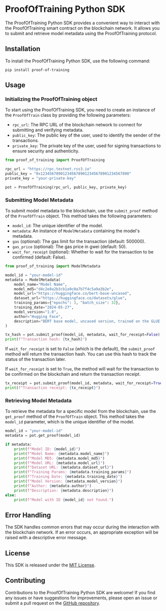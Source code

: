 # ProofOfTraining Python SDK

The ProofOfTraining Python SDK provides a convenient way to interact with the ProofOfTraining smart contract on the blockchain network. It allows you to submit and retrieve model metadata using the ProofOfTraining protocol.

## Installation

To install the ProofOfTraining Python SDK, use the following command:

```
pip install proof-of-training
```

## Usage

### Initializing the ProofOfTraining object

To start using the ProofOfTraining SDK, you need to create an instance of the `ProofOfTrain` class by providing the following parameters:

- `rpc_url`: The RPC URL of the blockchain network to connect for submitting and verifying metadata.
- `public_key`: The public key of the user, used to identify the sender of the transactions.
- `private_key`: The private key of the user, used for signing transactions to ensure security and authenticity.

```python
from proof_of_training import ProofOfTraining

rpc_url = "https://rpc.testnet.rss3.io"
public_key = "0x1234567890123456789012345678901234567890"
private_key = "your-private-key"

pot = ProofOfTraining(rpc_url, public_key, private_key)
```

### Submitting Model Metadata

To submit model metadata to the blockchain, use the `submit_proof` method of the `ProofOfTrain` object. This method takes the following parameters:

- `model_id`: The unique identifier of the model.
- `metadata`: An instance of `ModelMetadata` containing the model's metadata.
- `gas` (optional): The gas limit for the transaction (default: 500000).
- `gas_price` (optional): The gas price in gwei (default: 50).
- `wait_for_receipt` (optional): Whether to wait for the transaction to be confirmed (default: False).

```python
from proof_of_training import ModelMetadata

model_id = "your-model-id"
metadata = ModelMetadata(
    model_name="Model Name",
    model_md5="d4c2e8a2b3cb1a9c0a7b7f4c5a9a3b2e",
    model_url="https://huggingface.co/bert-base-uncased",
    dataset_url="https://huggingface.co/datasets/glue",
    training_params={"epochs": 3, "batch_size": 32},
    training_date="2024-05-27",
    model_version="1.0",
    author="Hugging Face",
    description="BERT base model, uncased version, trained on the GLUE dataset."
)

tx_hash = pot.submit_proof(model_id, metadata, wait_for_receipt=False)
print(f"Transaction hash: {tx_hash}")
```

If `wait_for_receipt` is set to `False` (which is the default), the `submit_proof` method will return the transaction hash. You can use this hash to track the status of the transaction later.

If `wait_for_receipt` is set to `True`, the method will wait for the transaction to be confirmed on the blockchain and return the transaction receipt.

```python
tx_receipt = pot.submit_proof(model_id, metadata, wait_for_receipt=True)
print(f"Transaction receipt: {tx_receipt}")
```

### Retrieving Model Metadata

To retrieve the metadata for a specific model from the blockchain, use the `get_proof` method of the `ProofOfTrain` object. This method takes the `model_id` parameter, which is the unique identifier of the model.

```python
model_id = "your-model-id"
metadata = pot.get_proof(model_id)

if metadata:
    print(f"Model ID: {model_id}")
    print(f"Model Name: {metadata.model_name}")
    print(f"Model MD5: {metadata.model_md5}")
    print(f"Model URL: {metadata.model_url}")
    print(f"Dataset URL: {metadata.dataset_url}")
    print(f"Training Params: {metadata.training_params}")
    print(f"Training Date: {metadata.training_date}")
    print(f"Model Version: {metadata.model_version}")
    print(f"Author: {metadata.author}")
    print(f"Description: {metadata.description}")
else:
    print(f"Model with ID {model_id} not found.")
```

## Error Handling

The SDK handles common errors that may occur during the interaction with the blockchain network. If an error occurs, an appropriate exception will be raised with a descriptive error message.

## License

This SDK is released under the [MIT License](LICENSE).

## Contributing

Contributions to the ProofOfTraining Python SDK are welcome! If you find any issues or have suggestions for improvements, please open an issue or submit a pull request on the [GitHub repository](https://github.com/RSS3-Network/pot).
